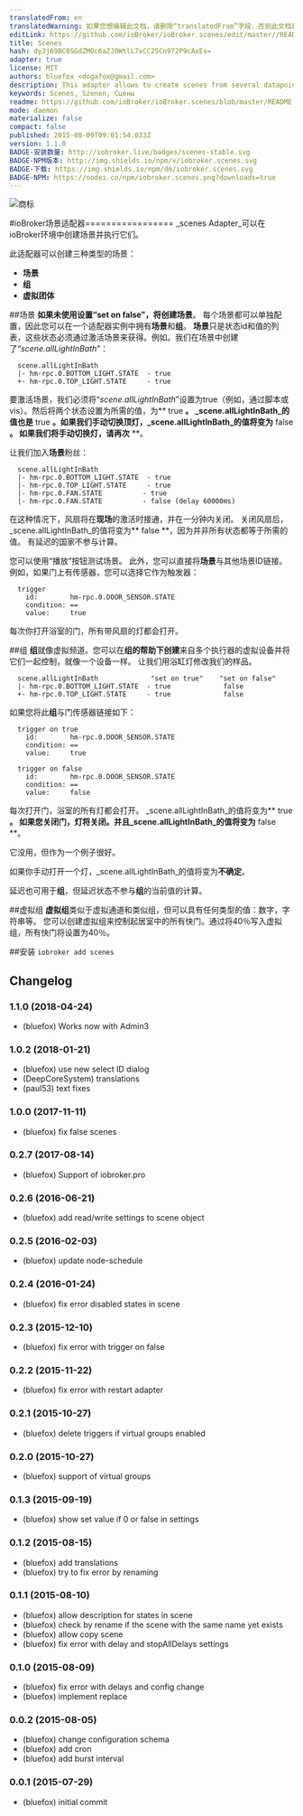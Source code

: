 ```yaml
---
translatedFrom: en
translatedWarning: 如果您想编辑此文档，请删除“translatedFrom”字段，否则此文档将再次自动翻译
editLink: https://github.com/ioBroker/ioBroker.scenes/edit/master//README.md
title: Scenes
hash: dy3j69BC0SGdZMOc6aZJ0WtlL7xCC25Cn972P9cAxEs=
adapter: true
license: MIT
authors: bluefox <dogafox@gmail.com>
description: This adapter allows to create scenes from several datapoints.
keywords: Scenes, Szenen, Сцены
readme: https://github.com/ioBroker/ioBroker.scenes/blob/master/README.md
mode: daemon
materialize: false
compact: false
published: 2015-08-09T09:01:54.033Z
version: 1.1.0
BADGE-安装数量: http://iobroker.live/badges/scenes-stable.svg
BADGE-NPM版本: http://img.shields.io/npm/v/iobroker.scenes.svg
BADGE-下载: https://img.shields.io/npm/dm/iobroker.scenes.svg
BADGE-NPM: https://nodei.co/npm/iobroker.scenes.png?downloads=true
---
```

![商标](zh-cn/adapterref/iobroker.scenes/../../../en/adapterref/iobroker.scenes/admin/scenes.png)


#ioBroker场景适配器=================
_scenes Adapter_可以在ioBroker环境中创建场景并执行它们。

此适配器可以创建三种类型的场景：

 -  **场景**
 -  **组**
 -  **虚拟团体**

##场景
**如果未使用设置“set on false”，将创建场景**。
每个场景都可以单独配置，因此您可以在一个适配器实例中拥有**场景**和**组**。
**场景**只是状态id和值的列表，这些状态必须通过激活场景来获得。例如。我们在场景中创建了“_scene.allLightInBath_”：

```
  scene.allLightInBath
  |- hm-rpc.0.BOTTOM_LIGHT.STATE  - true
  +- hm-rpc.0.TOP_LIGHT.STATE     - true
```

要激活场景，我们必须将“_scene.allLightInBath_”设置为true（例如，通过脚本或vis）。然后将两个状态设置为所需的值，为** true **。
_scene.allLightInBath_的值也是** true **。如果我们手动切换顶灯，_scene.allLightInBath_的值将变为** false **。
如果我们将手动切换灯，请再次** **。

让我们加入**场景**粉丝：

```
  scene.allLightInBath
  |- hm-rpc.0.BOTTOM_LIGHT.STATE  - true
  |- hm-rpc.0.TOP_LIGHT.STATE     - true
  |- hm-rpc.0.FAN.STATE          - true
  |- hm-rpc.0.FAN.STATE          - false (delay 60000ms)
```

在这种情况下，风扇将在**现场**的激活时接通，并在一分钟内关闭。
关闭风扇后，_scene.allLightInBath_的值将变为** false **，因为并非所有状态都等于所需的值。
有延迟的国家不参与计算。

您可以使用“播放”按钮测试场景。
此外，您可以直接将**场景**与其他场景ID链接。例如，如果门上有传感器，您可以选择它作为触发器：

```
  trigger
    id:        hm-rpc.0.DOOR_SENSOR.STATE
    condition: ==
    value:     true
```

每次你打开浴室的门，所有带风扇的灯都会打开。

##组
**组**就像虚拟频道。您可以在**组的帮助下创建**来自多个执行器的虚拟设备并将它们一起控制，就像一个设备一样。
让我们用浴缸灯修改我们的样品。

```
  scene.allLightInBath             "set on true"    "set on false"
  |- hm-rpc.0.BOTTOM_LIGHT.STATE  - true             false
  +- hm-rpc.0.TOP_LIGHT.STATE     - true             false
```

如果您将此**组**与门传感器链接如下：

```
  trigger on true
    id:        hm-rpc.0.DOOR_SENSOR.STATE
    condition: ==
    value:     true

  trigger on false
    id:        hm-rpc.0.DOOR_SENSOR.STATE
    condition: ==
    value:     false
```

每次打开门，浴室的所有灯都会打开。 _scene.allLightInBath_的值将变为** true **。
如果您关闭门，灯将关闭。并且_scene.allLightInBath_的值将变为** false **。

它没用，但作为一个例子很好。

如果你手动打开一个灯，_scene.allLightInBath_的值将变为**不确定**。

延迟也可用于**组**，但延迟状态不参与**组**的当前值的计算。

##虚拟组
**虚拟组**类似于虚拟通道和类似组，但可以具有任何类型的值：数字，字符串等。
您可以创建虚拟组来控制起居室中的所有快门。通过将40％写入虚拟组，所有快门将设置为40％。

##安装
```iobroker add scenes```

## Changelog
### 1.1.0 (2018-04-24)
* (bluefox) Works now with Admin3

### 1.0.2 (2018-01-21)
* (bluefox) use new select ID dialog
* (DeepCoreSystem) translations
* (paul53) text fixes

### 1.0.0 (2017-11-11)
* (bluefox) fix false scenes

### 0.2.7 (2017-08-14)
* (bluefox) Support of iobroker.pro

### 0.2.6 (2016-06-21)
* (bluefox) add read/write settings to scene object

### 0.2.5 (2016-02-03)
* (bluefox) update node-schedule

### 0.2.4 (2016-01-24)
* (bluefox) fix error disabled states in scene

### 0.2.3 (2015-12-10)
* (bluefox) fix error with trigger on false

### 0.2.2 (2015-11-22)
* (bluefox) fix error with restart adapter

### 0.2.1 (2015-10-27)
* (bluefox) delete triggers if virtual groups enabled

### 0.2.0 (2015-10-27)
* (bluefox) support of virtual groups

### 0.1.3 (2015-09-19)
* (bluefox) show set value if 0 or false in settings

### 0.1.2 (2015-08-15)
* (bluefox) add translations
* (bluefox) try to fix error by renaming

### 0.1.1 (2015-08-10)
* (bluefox) allow description for states in scene
* (bluefox) check by rename if the scene with the same name yet exists
* (bluefox) allow copy scene
* (bluefox) fix error with delay and stopAllDelays settings

### 0.1.0 (2015-08-09)
* (bluefox) fix error with delays and config change
* (bluefox) implement replace 

### 0.0.2 (2015-08-05)
* (bluefox) change configuration schema
* (bluefox) add cron
* (bluefox) add burst interval

### 0.0.1 (2015-07-29)
* (bluefox) initial commit